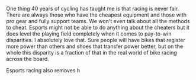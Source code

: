 One thing 40 years of cycling has taught me is that racing is never fair. There are always those who have the cheapest equipment and those with pro gear and fully support teams. We won't even talk about all the methods to cheat. Esports might not be able to do anything about the cheaters but it does level the playing field completely when it comes to pay-to-win disparities. I absolutely love that. Sure people will have bikes that register more power than others and shoes that transfer power better, but on the whole this disparity is a fraction of that in the real world of bike racing across the board.

Esports racing also removes h